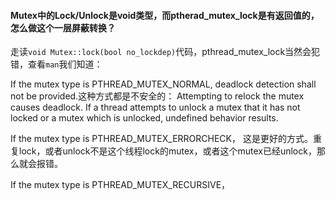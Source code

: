 #### Mutex中的Lock/Unlock是void类型，而ptherad_mutex_lock是有返回值的，怎么做这个一层屏蔽转换？
走读`void Mutex::lock(bool no_lockdep)`代码，pthread_mutex_lock当然会犯错，查看`man`我们知道：

If the mutex type is PTHREAD_MUTEX_NORMAL, deadlock detection shall not be provided.这种方式都是不安全的：
Attempting to relock the mutex causes deadlock. If a thread attempts to unlock a mutex that it has not locked or a mutex which is unlocked, undefined behavior results.

If the mutex type is PTHREAD_MUTEX_ERRORCHECK， 这是更好的方式。重复lock，或者unlock不是这个线程lock的mutex，或者这个mutex已经unlock，那么就会报错。

If the mutex type is PTHREAD_MUTEX_RECURSIVE，

#### 
